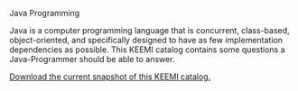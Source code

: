 Java Programming

Java is a computer programming language that is concurrent, class-based, object-oriented, and specifically designed to have as few implementation dependencies as possible. This KEEMI catalog contains some questions a Java-Programmer should be able to answer.

[Download the current snapshot of this KEEMI catalog.](https://github.com/PaasQ/KeemiJavaProgramming/zipball/master)
